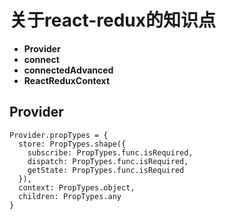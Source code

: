 # 关于react-redux的知识点
* **Provider**
* **connect**
* **connectedAdvanced**
* **ReactReduxContext**
## Provider
```
Provider.propTypes = {
  store: PropTypes.shape({
    subscribe: PropTypes.func.isRequired,
    dispatch: PropTypes.func.isRequired,
    getState: PropTypes.func.isRequired
  }),
  context: PropTypes.object,
  children: PropTypes.any
}
```